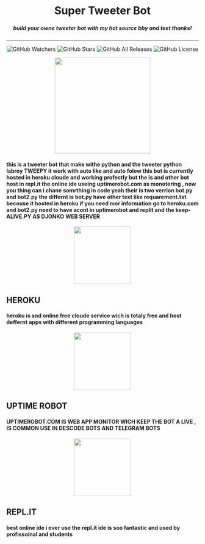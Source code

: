 <p align="center">
  <h1 align="center">Super Tweeter Bot</h1>
  <h5 align="center">build your owne tweeter bot with my hot source bby and teet thanks! </h5>
</p>
<hr>
<p align="center">
  <img src="https://img.shields.io/github/watchers/CoreyD97/BurpCustomizer?label=Watchers&style=for-the-badge" alt="GitHub Watchers">
  <img src="https://img.shields.io/github/stars/CoreyD97/BurpCustomizer?style=for-the-badge" alt="GitHub Stars">
  <img src="https://img.shields.io/github/downloads/CoreyD97/BurpCustomizer/total?style=for-the-badge" alt="GitHub All Releases">
  <img src="https://img.shields.io/github/license/CoreyD97/BurpCustomizer?style=for-the-badge" alt="GitHub License">
</p>
<p align="center">
 <img height="250" src="https://files.realpython.com/media/How-to-Make-a-Twitter-Bot-in-Python-with-Tweepy_Watermarked.e0e3b3e8f6ce.jpg">
</p>

<p align="center">
  <h4>
    this is a tweeter bot that make withe python and the tweeter python labroy TWEEPY 
    it work with auto like and auto folow this bot is currently hosted in heroku cloude 
    and working profectly but the is and other bot host in repl.it the online ide useing
    uptimerobot.com as monotering , now you thing can i chane somrthing in code yeah
    their is two verrion bot.py and bot2.py the differnt is bot.py have other text 
    like requarement.txt becouse it hosted in heroku if you need mor information go 
    to heroku.com and bot2.py need to have acont in uptimerobot and replit 
    and the keep-ALIVE.PY AS DJONKO WEB SERVER
</h4>

</P>

<p align="center">
<img height="150" src="https://cdn.worldvectorlogo.com/logos/heroku.svg">
  <h2>
HEROKU
</h2>
<h4>
  heroku is and online free cloude service wich is totaly free and host deffernt apps with different programming languages
</h4>
</P>


<p align="center">
<img height="150" src="https://superbig.co/uploads/images/icons/icon-uptimerobot.svg">
  <h2>
UPTIME ROBOT
</h2>
<h4>
  UPTIMEROBOT.COM IS WEB APP MONITOR WICH KEEP THE BOT A LIVE , IS COMMON USE IN DESCODE BOTS AND TELEGRAM BOTS
</h4>
</P>



<p align="center">
<img height="150" src="https://upload.wikimedia.org/wikipedia/commons/b/b2/Repl.it_logo.svg">
  <h2>
REPL.IT
</h2>
<h4>
 best online ide i ever use the repl.it ide is soo fantastic and used by profissoinal and students 
</h4>
</P>
